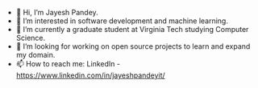 - 👋 Hi, I’m Jayesh Pandey.
- 👀 I’m interested in software development and machine learning.
- 🌱 I’m currently a graduate student at Virginia Tech studying Computer Science.
- 💞️ I’m looking for working on open source projects to learn and expand my domain.
- 📫 How to reach me:
LinkedIn - https://www.linkedin.com/in/jayeshpandeyit/

<!---
rish-art/rish-art is a ✨ special ✨ repository because its `README.md` (this file) appears on your GitHub profile.
You can click the Preview link to take a look at your changes.
--->
